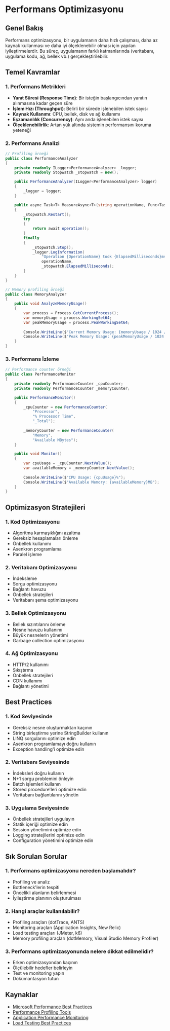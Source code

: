 # Performans Optimizasyonu

## Genel Bakış
Performans optimizasyonu, bir uygulamanın daha hızlı çalışması, daha az kaynak kullanması ve daha iyi ölçeklenebilir olması için yapılan iyileştirmelerdir. Bu süreç, uygulamanın farklı katmanlarında (veritabanı, uygulama kodu, ağ, bellek vb.) gerçekleştirilebilir.

## Temel Kavramlar

### 1. Performans Metrikleri
- **Yanıt Süresi (Response Time)**: Bir isteğin başlangıcından yanıtın alınmasına kadar geçen süre
- **İşlem Hızı (Throughput)**: Belirli bir sürede işlenebilen istek sayısı
- **Kaynak Kullanımı**: CPU, bellek, disk ve ağ kullanımı
- **Eşzamanlılık (Concurrency)**: Aynı anda işlenebilen istek sayısı
- **Ölçeklenebilirlik**: Artan yük altında sistemin performansını koruma yeteneği

### 2. Performans Analizi
```csharp
// Profiling örneği
public class PerformanceAnalyzer
{
    private readonly ILogger<PerformanceAnalyzer> _logger;
    private readonly Stopwatch _stopwatch = new();

    public PerformanceAnalyzer(ILogger<PerformanceAnalyzer> logger)
    {
        _logger = logger;
    }

    public async Task<T> MeasureAsync<T>(string operationName, Func<Task<T>> operation)
    {
        _stopwatch.Restart();
        try
        {
            return await operation();
        }
        finally
        {
            _stopwatch.Stop();
            _logger.LogInformation(
                "Operation {OperationName} took {ElapsedMilliseconds}ms",
                operationName,
                _stopwatch.ElapsedMilliseconds);
        }
    }
}

// Memory profiling örneği
public class MemoryAnalyzer
{
    public void AnalyzeMemoryUsage()
    {
        var process = Process.GetCurrentProcess();
        var memoryUsage = process.WorkingSet64;
        var peakMemoryUsage = process.PeakWorkingSet64;
        
        Console.WriteLine($"Current Memory Usage: {memoryUsage / 1024 / 1024}MB");
        Console.WriteLine($"Peak Memory Usage: {peakMemoryUsage / 1024 / 1024}MB");
    }
}
```

### 3. Performans İzleme
```csharp
// Performance counter örneği
public class PerformanceMonitor
{
    private readonly PerformanceCounter _cpuCounter;
    private readonly PerformanceCounter _memoryCounter;

    public PerformanceMonitor()
    {
        _cpuCounter = new PerformanceCounter(
            "Processor",
            "% Processor Time",
            "_Total");
        
        _memoryCounter = new PerformanceCounter(
            "Memory",
            "Available MBytes");
    }

    public void Monitor()
    {
        var cpuUsage = _cpuCounter.NextValue();
        var availableMemory = _memoryCounter.NextValue();
        
        Console.WriteLine($"CPU Usage: {cpuUsage}%");
        Console.WriteLine($"Available Memory: {availableMemory}MB");
    }
}
```

## Optimizasyon Stratejileri

### 1. Kod Optimizasyonu
- Algoritma karmaşıklığını azaltma
- Gereksiz hesaplamaları önleme
- Önbellek kullanımı
- Asenkron programlama
- Paralel işleme

### 2. Veritabanı Optimizasyonu
- İndeksleme
- Sorgu optimizasyonu
- Bağlantı havuzu
- Önbellek stratejileri
- Veritabanı şema optimizasyonu

### 3. Bellek Optimizasyonu
- Bellek sızıntılarını önleme
- Nesne havuzu kullanımı
- Büyük nesnelerin yönetimi
- Garbage collection optimizasyonu

### 4. Ağ Optimizasyonu
- HTTP/2 kullanımı
- Sıkıştırma
- Önbellek stratejileri
- CDN kullanımı
- Bağlantı yönetimi

## Best Practices

### 1. Kod Seviyesinde
- Gereksiz nesne oluşturmaktan kaçının
- String birleştirme yerine StringBuilder kullanın
- LINQ sorgularını optimize edin
- Asenkron programlamayı doğru kullanın
- Exception handling'i optimize edin

### 2. Veritabanı Seviyesinde
- İndeksleri doğru kullanın
- N+1 sorgu problemini önleyin
- Batch işlemleri kullanın
- Stored procedure'leri optimize edin
- Veritabanı bağlantılarını yönetin

### 3. Uygulama Seviyesinde
- Önbellek stratejileri uygulayın
- Statik içeriği optimize edin
- Session yönetimini optimize edin
- Logging stratejilerini optimize edin
- Configuration yönetimini optimize edin

## Sık Sorulan Sorular

### 1. Performans optimizasyonu nereden başlamalıdır?
- Profiling ve analiz
- Bottleneck'lerin tespiti
- Öncelikli alanların belirlenmesi
- İyileştirme planının oluşturulması

### 2. Hangi araçlar kullanılabilir?
- Profiling araçları (dotTrace, ANTS)
- Monitoring araçları (Application Insights, New Relic)
- Load testing araçları (JMeter, k6)
- Memory profiling araçları (dotMemory, Visual Studio Memory Profiler)

### 3. Performans optimizasyonunda nelere dikkat edilmelidir?
- Erken optimizasyondan kaçının
- Ölçülebilir hedefler belirleyin
- Test ve monitoring yapın
- Dokümantasyon tutun

## Kaynaklar
- [Microsoft Performance Best Practices](https://docs.microsoft.com/tr-tr/dotnet/framework/performance/)
- [Performance Profiling Tools](https://docs.microsoft.com/tr-tr/visualstudio/profiling/)
- [Application Performance Monitoring](https://docs.microsoft.com/tr-tr/azure/azure-monitor/app/app-insights-overview)
- [Load Testing Best Practices](https://docs.microsoft.com/tr-tr/azure/devops/test/load-test/getting-started-with-performance-testing) 